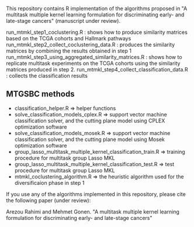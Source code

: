 This repository contains R implementation of the algorithms proposed in "A multitask multiple kernel learning formulation for discriminating early- and late-stage cancers" (manuscript under review).

run_mtmkl_step1_coclustering.R : shows how to produce similarity matrices based on the TCGA cohorts and Hallmark pathways
run_mtmkl_step2_collect_coclustering_data.R : produces the similarity matrices by combining the results obtained in step 1
run_mtmkl_step3_using_aggregated_similarity_matrices.R : shows how to replicate multitask experiments on the TCGA cohorts using the similarity matrices produced in step 2.
run_mtmkl_step4_collect_classification_data.R	: collects the classification results

MTGSBC methods
------------
* classification_helper.R => helper functions
* solve_classification_models_cplex.R => support vector machine classification solver, and the cutting plane model using CPLEX optimization software
* solve_classification_models_mosek.R => support vector machine classification solver, and the cutting plane model using Mosek optimization software
* group_lasso_multitask_multiple_kernel_classification_train.R => training procedure for multitask group Lasso MKL
* group_lasso_multitask_multiple_kernel_classification_test.R => test procedure for multitask group Lasso MKL
* mtmkl_coclustering_algorithm.R => the heuristic algorithm used for the diversificaion phase in step 1

If you use any of the algorithms implemented in this repository, please cite the following paper (under review):

Arezou Rahimi and Mehmet Gonen. "A multitask multiple kernel learning formulation for discriminating early- and late-stage cancers"
